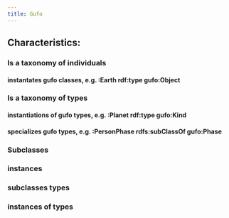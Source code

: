 ```yaml
---
title: Gufo
---
```


## Characteristics:
### Is a taxonomy of individuals
#### instantates gufo classes, e.g. :Earth rdf:type gufo:Object
####
### Is a taxonomy of types
#### instantiations of gufo types, e.g. :Planet rdf:type gufo:Kind
#### specializes gufo types, e.g. :PersonPhase rdfs:subClassOf gufo:Phase
### Subclasses
### instances
### subclasses types
### instances of types
